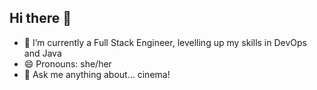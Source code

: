 ## Hi there 👋

- 🌱 I’m currently a Full Stack Engineer, levelling up my skills in DevOps and Java
- 😄 Pronouns: she/her
- 💬 Ask me anything about... cinema!

